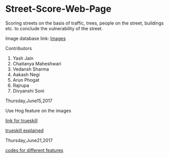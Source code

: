 # Street-Score-Web-Page

Scoring streets on the basis of traffic, trees, people on the street, buildings etc. to conclude the vulnerability of the street.

Image database link: [Images](https://drive.google.com/open?id=0B2HHT7OXPGAVdXlKVWdBTjJ3RDQ)



Contributors
1. Yash Jain
2. Chaitanya Maheshwari
3. Vedansh Sharma
4. Aakash Negi
5. Arun Phogat
6. Rajrupa
7. Divyanshi Soni


Thursday,June15,2017

Use Hog feature on the images 

[link for trueskill](https://github.com/moserware/Skills)

[trueskill explained](http://www.moserware.com/2010/03/computing-your-skill.html)


Thursday,June21,2017

[codes for different features ](https://github.com/adikhosla/feature-extraction/blob/master/README.md)


